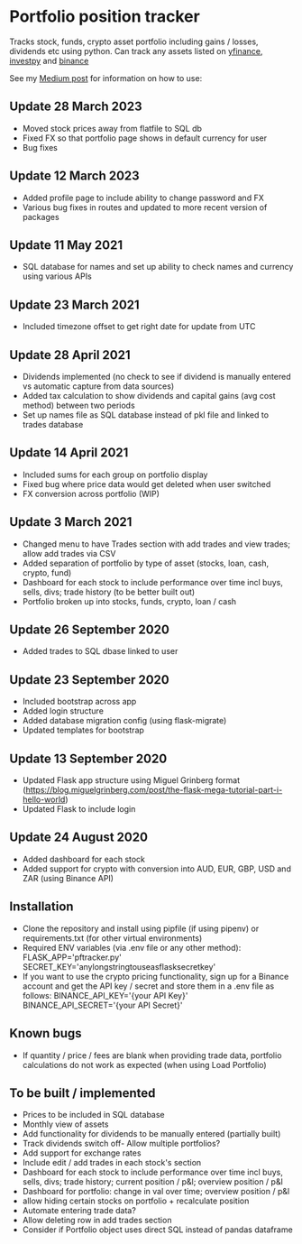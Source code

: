 # Portfolio position tracker
Tracks stock, funds, crypto asset portfolio including gains / losses, dividends etc using python. Can track any assets listed on [yfinance](https://github.com/ranaroussi/yfinance), [investpy](https://github.com/alvarobartt/investpy) and [binance](https://github.com/sammchardy/python-binance)

See my [Medium post](https://medium.com/@gerard_syd/python-stock-portfolio-tracker-4bf6d082f564) for information on how to use:

## Update 28 March 2023
- Moved stock prices away from flatfile to SQL db
- Fixed FX so that portfolio page shows in default currency for user
- Bug fixes

## Update 12 March 2023
- Added profile page to include ability to change password and FX
- Various bug fixes in routes and updated to more recent version of packages

## Update 11 May 2021
- SQL database for names and set up ability to check names and currency using various APIs

## Update 23 March 2021
- Included timezone offset to get right date for update from UTC

## Update 28 April 2021
- Dividends implemented (no check to see if dividend is manually entered vs automatic capture from data sources)
- Added tax calculation to show dividends and capital gains (avg cost method) between two periods
- Set up names file as SQL database instead of pkl file and linked to trades database

## Update 14 April 2021
- Included sums for each group on portfolio display
- Fixed bug where price data would get deleted when user switched
- FX conversion across portfolio (WIP)

## Update 3 March 2021
- Changed menu to have Trades section with add trades and view trades; allow add trades via CSV
- Added separation of portfolio by type of asset (stocks, loan, cash, crypto, fund)
- Dashboard for each stock to include performance over time incl buys, sells, divs; trade history (to be better built out)
- Portfolio broken up into stocks, funds, crypto, loan / cash

## Update 26 September 2020
- Added trades to SQL dbase linked to user

## Update 23 September 2020
- Included bootstrap across app
- Added login structure
- Added database migration config (using flask-migrate)
- Updated templates for bootstrap

## Update 13 September 2020
- Updated Flask app structure using Miguel Grinberg format (https://blog.miguelgrinberg.com/post/the-flask-mega-tutorial-part-i-hello-world)
- Updated Flask to include login

## Update 24 August 2020
- Added dashboard for each stock 
- Added support for crypto with conversion into AUD, EUR, GBP, USD and ZAR (using Binance API)

## Installation
- Clone the repository and install using pipfile (if using pipenv) or requirements.txt (for other virtual environments)
- Required ENV variables (via .env file or any other method):
    FLASK_APP='pftracker.py'
    SECRET_KEY='anylongstringtouseasflasksecretkey'
- If you want to use the crypto pricing functionality, sign up for a Binance account and get the API key / secret and store them in a .env file as follows:
    BINANCE_API_KEY='{your API Key}'
    BINANCE_API_SECRET='{your API Secret}'

## Known bugs
- If quantity / price / fees are blank when providing trade data, portfolio calculations do not work as expected (when using Load Portfolio)

## To be built / implemented
- Prices to be included in SQL database
- Monthly view of assets
- Add functionality for dividends to be manually entered (partially built)
- Track dividends switch off- Allow multiple portfolios?
- Add support for exchange rates
- Include edit / add trades in each stock's section
- Dashboard for each stock to include performance over time incl buys, sells, divs; trade history; current position / p&l; overview position / p&l
- Dashboard for portfolio: change in val over time; overview position / p&l
- allow hiding certain stocks on portfolio + recalculate position
- Automate entering trade data? 
- Allow deleting row in add trades section
- Consider if Portfolio object uses direct SQL instead of pandas dataframe